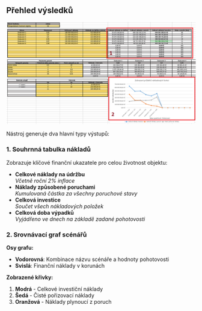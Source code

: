 ## Přehled výsledků

![f](n22.png)

Nástroj generuje dva hlavní typy výstupů:

### 1. Souhrnná tabulka nákladů
Zobrazuje klíčové finanční ukazatele pro celou životnost objektu:

- **Celkové náklady na údržbu**  
  *Včetně roční 2% inflace*
- **Náklady způsobené poruchami**  
  *Kumulovaná částka za všechny poruchové stavy*
- **Celková investice**  
  *Součet všech nákladových položek*
- **Celková doba výpadků**  
  *Vyjádřeno ve dnech na základě zadané pohotovosti*

### 2. Srovnávací graf scénářů

**Osy grafu:**
- **Vodorovná**: Kombinace názvu scénáře a hodnoty pohotovosti
- **Svislá**: Finanční náklady v korunách

**Zobrazené křivky:**
1. **Modrá** - Celkové investiční náklady
2. **Šedá** - Čisté pořizovací náklady
3. **Oranžová** - Náklady plynoucí z poruch
